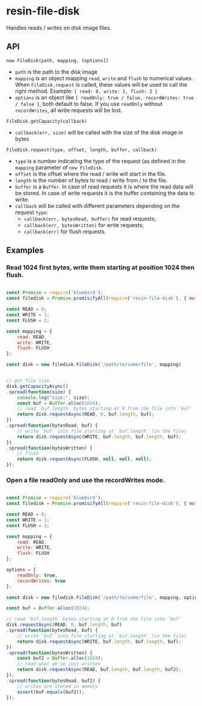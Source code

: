 # resin-file-disk
Handles reads / writes on disk image files.

## API

`new FileDisk(path, mapping, [options])`

 - `path` is the path to the disk image
 - `mapping` is an object mapping `read`, `write` and `flush` to numerical
 values. When `FileDisk.request` is called, these values will be used to call
 the right method. Example: `{ read: 0, write: 1, flush: 2 }`
 - `options` is an object like
 `{ readOnly: true / false, recordWrites: true / false }`, both default to
 false. If you use `readOnly` without `recordWrites`, all write requests will
 be lost.


`FileDisk.getCapacity(callback)`

 - `callback(err, size)` will be called with the size of the disk image in
 bytes


`FileDisk.request(type, offset, length, buffer, callback)`
 - `type` is a number indicating the type of the request (as defined in the
 `mapping` parameter of `new FileDisk`.
 - `offset` is the offset where the read / write will start in the file.
 - `length` is the number of bytes to read / write from / to the file.
 - `buffer` is a `Buffer`. In case of read requests it is where the read data
 will be stored. In case of write requests it is the buffer containing the data
 to write.
 - `callback` will be called with different parameters depending on the request
 `type`:
   - `callback(err, bytesRead, buffer)` for read requests;
   - `callback(err, bytesWritten)` for write requests;
   - `callback(err)` for flush requests.


## Examples

### Read 1024 first bytes, write them starting at position 1024 then flush.

```javascript

const Promise = require('bluebird');
const filedisk = Promise.promisifyAll(require('resin-file-disk'), { multiArgs: true });

const READ = 0;
const WRITE = 1;
const FLUSH = 2;

const mapping = {
	read: READ,
	write: WRITE,
	flush: FLUSH
};

const disk = new filedisk.FileDisk('/path/to/some/file', mapping)


// get file size
disk.getCapacityAsync()
.spread(function(size) {
	console.log("size:", size);
	const buf = Buffer.alloc(1024);
	// read `buf.length` bytes starting at 0 from the file into `buf`
	return disk.requestAsync(READ, 0, buf.length, buf);
})
.spread(function(bytesRead, buf) {
	// write `buf` into file starting at `buf.length` (in the file)
	return disk.requestAsync(WRITE, buf.length, buf.length, buf);
})
.spread(function(bytesWritten) {
	// flush
	return disk.requestAsync(FLUSH, null, null, null);
});


```

### Open a file readOnly and use the recordWrites mode.

```javascript

const Promise = require('bluebird');
const filedisk = Promise.promisifyAll(require('resin-file-disk'), { multiArgs: true });

const READ = 0;
const WRITE = 1;
const FLUSH = 2;

const mapping = {
	read: READ,
	write: WRITE,
	flush: FLUSH
};

options = {
	readOnly: true,
	recordWrites: true
};

const disk = new filedisk.FileDisk('/path/to/some/file', mapping, options)

const buf = Buffer.alloc(1024);

// read `buf.length` bytes starting at 0 from the file into `buf`
disk.requestAsync(READ, 0, buf.length, buf)
.spread(function(bytesRead, buf) {
	// write `buf` into file starting at `buf.length` (in the file)
	return disk.requestAsync(WRITE, buf.length, buf.length, buf);
})
.spread(function(bytesWritten) {
	const buf2 = Buffer.alloc(1024);
	// read what we've just written
	return disk.requestAsync(READ, buf.length, buf.length, buf2);
});
.spread(function(bytesRead, buf2) {
	// writes are stored in memory
	assert(buf.equals(buf2));
});

```
